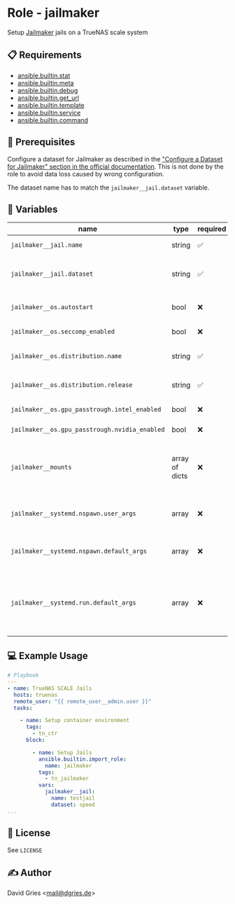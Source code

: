 # Role -  jailmaker

Setup [Jailmaker](https://github.com/Jip-Hop/jailmaker/) jails on a TrueNAS scale system

## 📋 Requirements

* [ansible.builtin.stat](https://docs.ansible.com/ansible/latest/collections/ansible/builtin/stat_module.html)
* [ansible.builtin.meta](https://docs.ansible.com/ansible/latest/collections/ansible/builtin/meta_module.html)
* [ansible.builtin.debug](https://docs.ansible.com/ansible/latest/collections/ansible/builtin/debug_module.html)
* [ansible.builtin.get_url](https://docs.ansible.com/ansible/latest/collections/ansible/builtin/get_url_module.html)
* [ansible.builtin.template](https://docs.ansible.com/ansible/latest/collections/ansible/builtin/template_module.html)
* [ansible.builtin.service](https://docs.ansible.com/ansible/latest/collections/ansible/builtin/service_module.html)
* [ansible.builtin.command](https://docs.ansible.com/ansible/latest/collections/ansible/builtin/command_module.html)

## 📜 Prerequisites

Configure a dataset for Jailmaker as described in the ["Configure a Dataset for Jailmaker" section in the official documentation](https://www.truenas.com/docs/scale/24.04/scaletutorials/apps/sandboxes/#configure-a-dataset-for-jailmaker). This is not done by the role to avoid data loss caused by wrong configuration.

The dataset name has to match the `jailmaker__jail.dataset` variable.

## 🧩 Variables

| name                                                        | type           | required | choices                     | default                                                                                                                                                                                                                                                    | description                                                            |
| ----------------------------------------------------------- | -------------- | -------- | --------------------------- | ---------------------------------------------------------------------------------------------------------------------------------------------------------------------------------------------------------------------------------------------------------- | ---------------------------------------------------------------------- |
| `jailmaker__jail.name`                        | string         | ✅       | Jailmaker Jail name         | `debian`                                                                                                                                                                                                                                                   | name of the Jail                                                       |
| `jailmaker__jail.dataset`                     | string         | ✅       | Jailmaker dataset           | `tank`                                                                                                                                                                                                                                                     | name of the dataset jailmaker is installed on                          |
| `jailmaker__os.autostart`                     | bool           | ❌       |                             | `true`                                                                                                                                                                                                                                                     | start Jail at boot / Jailmaker startup                                 |
| `jailmaker__os.seccomp_enabled`               | bool           | ❌       |                             | `true`                                                                                                                                                                                                                                                     | enable Seccomp                                                         |
| `jailmaker__os.distribution.name`             | string         | ✅       | supported LXC image         | `debian`                                                                                                                                                                                                                                                   | name of the distribution                                               |
| `jailmaker__os.distribution.release`          | string         | ✅       | supported LXC image         | `bookworm`                                                                                                                                                                                                                                                 | release version of the distribution                                    |
| `jailmaker__os.gpu_passtrough.intel_enabled`  | bool           | ❌       |                             | `false`                                                                                                                                                                                                                                                    | enable Intel GPU passtrough                                            |
| `jailmaker__os.gpu_passtrough.nvidia_enabled` | bool           | ❌       |                             | `false`                                                                                                                                                                                                                                                    | enable Nvidia GPU passtrough                                           |
| `jailmaker__mounts`                           | array of dicts | ❌       | host bind mounts            | `[]`                                                                                                                                                                                                                                                       | host bind mounts (requires `source`=host and `destination`=Jail paths) |
| `jailmaker__systemd.nspawn.user_args`         | array          | ❌       | systemd-nspawn user args    | `- resolv-conf=bind-host`<br>`- system-call-filter='add_key keyctl bpf'`                                                                                                                                                                                   | systemd-nspawn flags passed to Jailmaker config                        |
| `jailmaker__systemd.nspawn.default_args`      | array          | ❌       | systemd-nspawn default args | `- keep-unit`<br>`- quiet`<br>`- boot`<br>`- bind-ro=/sys/module`<br>`- inaccessible=/sys/module/apparmor`                                                                                                                                                 | systemd-nspawn flags passed to Jailmaker config                        |
| `jailmaker__systemd.run.default_args`         | array          | ❌       | systemd-nspawn default args | `- property=KillMode=mixed`<br>`- property=Type=notify`<br>`- property=RestartForceExitStatus=133`<br>`- property=SuccessExitStatus=133`<br>`- property=Delegate=yes`<br>`- property=TasksMax=infinity`<br>`- collect`<br>`- setenv=SYSTEMD_NSPAWN_LOCK=0` | systemd-nspawn flags passed to Jailmaker config                        |

## 💻 Example Usage

```yaml
# Playbook
---
- name: TrueNAS SCALE Jails
  hosts: truenas
  remote_user: "{{ remote_user__admin.user }}"
  tasks:

    - name: Setup container environment
      tags:
        - tn_ctr
      block:

        - name: Setup Jails
          ansible.builtin.import_role:
            name: jailmaker
          tags:
            - tn_jailmaker
          vars:
            jailmaker__jail:
              name: testjail
              dataset: speed
...
```

## 📜 License

See `LICENSE`

## ✍️ Author

David Gries <<mail@dgries.de>>
